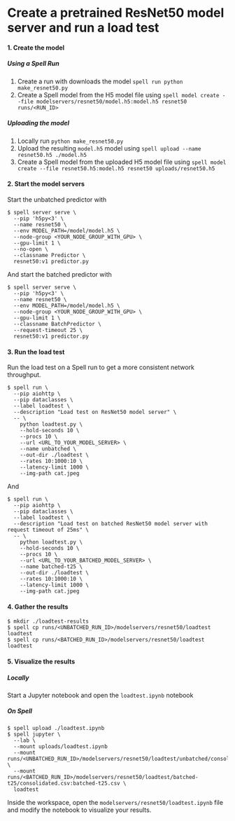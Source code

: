 # Create a pretrained ResNet50 model server and run a load test

#### 1. Create the model

##### Using a Spell Run
1. Create a run with downloads the model `spell run python make_resnet50.py`
2. Create a Spell model from the H5 model file using `spell model create --file modelservers/resnet50/model.h5:model.h5 resnet50 runs/<RUN_ID>`

##### Uploading the model
1. Locally run `python make_resnet50.py`
2. Upload the resulting `model.h5` model using `spell upload --name resnet50.h5 ./model.h5`
3. Create a Spell model from the uploaded H5 model file using `spell model create --file resnet50.h5:model.h5 resnet50 uploads/resnet50.h5`

#### 2. Start the model servers
Start the unbatched predictor with 
```shell
$ spell server serve \
  --pip 'h5py<3' \
  --name resnet50 \
  --env MODEL_PATH=/model/model.h5 \
  --node-group <YOUR_NODE_GROUP_WITH_GPU> \
  --gpu-limit 1 \
  --no-open \
  --classname Predictor \
  resnet50:v1 predictor.py
```
And start the batched predictor with
```shell
$ spell server serve \
  --pip 'h5py<3' \
  --name resnet50 \
  --env MODEL_PATH=/model/model.h5 \
  --node-group <YOUR_NODE_GROUP_WITH_GPU> \
  --gpu-limit 1 \
  --classname BatchPredictor \
  --request-timeout 25 \
  resnet50:v1 predictor.py
```

#### 3. Run the load test
Run the load test on a Spell run to get a more consistent network throughput. 
```shell
$ spell run \
  --pip aiohttp \
  --pip dataclasses \
  --label loadtest \
  --description "Load test on ResNet50 model server" \
  -- \
    python loadtest.py \
    --hold-seconds 10 \
    --procs 10 \
    --url <URL_TO_YOUR_MODEL_SERVER> \
    --name unbatched \
    --out-dir ./loadtest \
    --rates 10:1000:10 \
    --latency-limit 1000 \
    --img-path cat.jpeg
```
And 
```shell
$ spell run \
  --pip aiohttp \
  --pip dataclasses \
  --label loadtest \
  --description "Load test on batched ResNet50 model server with request timeout of 25ms" \
  -- \
    python loadtest.py \
    --hold-seconds 10 \
    --procs 10 \
    --url <URL_TO_YOUR_BATCHED_MODEL_SERVER> \
    --name batched-t25 \
    --out-dir ./loadtest \
    --rates 10:1000:10 \
    --latency-limit 1000 \
    --img-path cat.jpeg
```

#### 4. Gather the results

```shell
$ mkdir ./loadtest-results
$ spell cp runs/<UNBATCHED_RUN_ID>/modelservers/resnet50/loadtest loadtest
$ spell cp runs/<BATCHED_RUN_ID>/modelservers/resnet50/loadtest loadtest
```

#### 5. Visualize the results
##### Locally
Start a Jupyter notebook and open the `loadtest.ipynb` notebook

##### On Spell

```shell
$ spell upload ./loadtest.ipynb
$ spell jupyter \
  --lab \
  --mount uploads/loadtest.ipynb
  --mount runs/<UNBATCHED_RUN_ID>/modelservers/resnet50/loadtest/unbatched/consolidated.csv:unbatched.csv \
  --mount runs/<BATCHED_RUN_ID>/modelservers/resnet50/loadtest/batched-t25/consolidated.csv:batched-t25.csv \
  loadtest
```
Inside the workspace, open the `modelservers/resnet50/loadtest.ipynb` file and modify the notebook to visualize your results.